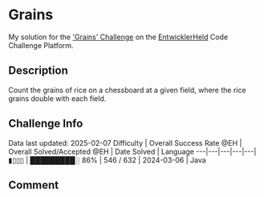 # Grains

My solution for the ['Grains' Challenge](https://platform.entwicklerheld.de/challenge/grains?technology=Java) on the [EntwicklerHeld](https://platform.entwicklerheld.de/) Code Challenge Platform.

## Description
Count the grains of rice on a chessboard at a given field, where the rice grains double with each field.

## Challenge Info
Data last updated: 2025-02-07
Difficulty | Overall Success Rate @EH | Overall Solved/Accepted @EH | Date Solved | Language
---|---|---|---|---|
▮▯▯▯ | █████████░ 86% | 546 / 632 | 2024-03-06 | Java

## Comment
